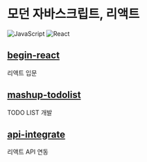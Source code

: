 # 모던 자바스크립트, 리액트

![JavaScript](https://img.shields.io/badge/JavaScript-F7DF1E.svg?style=flat-square&logo=JavaScript&logoColor=white)
![React](https://img.shields.io/badge/React-61DAFB?style=flat-square&logo=React&logoColor=white)

## [begin-react](https://github.com/Junhan0037/js-react/tree/master/begin-react)

리액트 입문

## [mashup-todolist](https://github.com/Junhan0037/js-react/tree/master/mashup-todolist)

TODO LIST 개발

## [api-integrate](https://github.com/Junhan0037/js-react/tree/master/api-integrate)

리액트 API 연동
